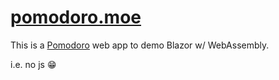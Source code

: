 # <a href="https://pomodoro.moe">pomodoro.moe</a>

This is a <a href="https://en.wikipedia.org/wiki/Pomodoro_Technique">Pomodoro</a> web app to demo Blazor w/ WebAssembly. 

i.e. no js 😁

